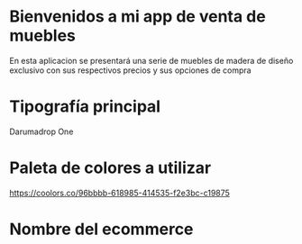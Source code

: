 # Bienvenidos a mi app de venta de muebles

En esta aplicacion se presentará una serie de muebles de madera de diseño exclusivo con sus respectivos precios y sus opciones de compra

# Tipografía principal
Darumadrop One

# Paleta de colores a utilizar
https://coolors.co/96bbbb-618985-414535-f2e3bc-c19875

# Nombre del ecommerce



